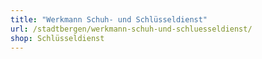 ```yaml
---
title: "Werkmann Schuh- und Schlüsseldienst"
url: /stadtbergen/werkmann-schuh-und-schluesseldienst/
shop: Schlüsseldienst
---
```

